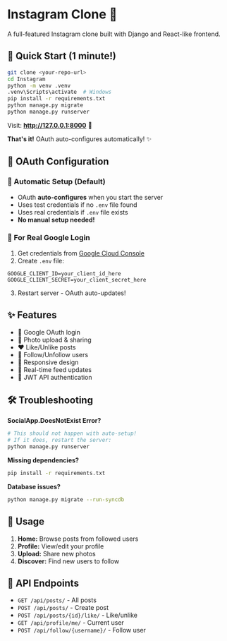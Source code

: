 # Instagram Clone 📸

A full-featured Instagram clone built with Django and React-like frontend.

## 🚀 Quick Start (1 minute!)

```bash
git clone <your-repo-url>
cd Instagram
python -m venv .venv
.venv\Scripts\activate  # Windows
pip install -r requirements.txt
python manage.py migrate
python manage.py runserver
```

Visit: **http://127.0.0.1:8000** 🎉

**That's it!** OAuth auto-configures automatically! ✨

## 🔧 OAuth Configuration

### 🚀 Automatic Setup (Default)
- OAuth **auto-configures** when you start the server
- Uses test credentials if no `.env` file found
- Uses real credentials if `.env` file exists
- **No manual setup needed!**

### 🔑 For Real Google Login
1. Get credentials from [Google Cloud Console](https://console.cloud.google.com/)
2. Create `.env` file:
```env
GOOGLE_CLIENT_ID=your_client_id_here
GOOGLE_CLIENT_SECRET=your_client_secret_here
```
3. Restart server - OAuth auto-updates!

## ✨ Features

- 🔐 Google OAuth login
- 📸 Photo upload & sharing
- ❤️ Like/Unlike posts
- 👥 Follow/Unfollow users
- 📱 Responsive design
- 🔄 Real-time feed updates
- 🎯 JWT API authentication

## 🛠️ Troubleshooting

**SocialApp.DoesNotExist Error?**
```bash
# This should not happen with auto-setup!
# If it does, restart the server:
python manage.py runserver
```

**Missing dependencies?**
```bash
pip install -r requirements.txt
```

**Database issues?**
```bash
python manage.py migrate --run-syncdb
```

## 📱 Usage

1. **Home:** Browse posts from followed users
2. **Profile:** View/edit your profile 
3. **Upload:** Share new photos
4. **Discover:** Find new users to follow

## 🔗 API Endpoints

- `GET /api/posts/` - All posts
- `POST /api/posts/` - Create post  
- `POST /api/posts/{id}/like/` - Like/unlike
- `GET /api/profile/me/` - Current user
- `POST /api/follow/{username}/` - Follow user
